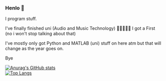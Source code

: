 ### Henlo 👋 

I program stuff.

I've finally finished uni (Audio and Music Technology) 🎉🎉🎉🎉🎉
I got a First (no i won't stop talking about that)



I've mostly only got Python and MATLAB (uni) stuff on here atm but that will change as the year goes on.

Bye

[![Anurag's GitHub stats](https://github-readme-stats.vercel.app/api?username=HazellCode&theme=radical)](https://github.com/anuraghazra/github-readme-stats)<br>
[![Top Langs](https://github-readme-stats.vercel.app/api/top-langs/?username=HazellCode&theme=radical)](https://github.com/anuraghazra/github-readme-stats)
